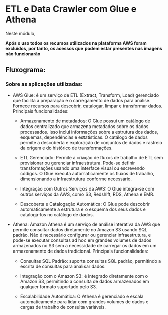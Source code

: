 # ETL e Data Crawler com Glue e Athena<br>

Neste módulo, 

**Após o uso todos os recursos utilizados na plataforma AWS foram excluídos, por tanto, os acessos que podem estar presentes nas imagens não funcionarão**<br>
## Fluxograma:


### Sobre as aplicações utilizadas: 
* AWS Glue: é um serviço de ETL (Extract, Transform, Load) gerenciado que facilita a preparação e o carregamento de dados para análise. 
Fornece recursos para descobrir, catalogar, limpar e transformar dados.
Principais funcionalidades: 

    * Armazenamento de metadados: O Glue possui um catálogo de dados centralizado que armazena metadados sobre os dados processados. 
Isso inclui informações sobre a estrutura dos dados, esquemas, dependências e estatísticas. O catálogo de dados permite a descoberta e exploração de 
conjuntos de dados e rastreio da origem e do histórico de transformações.

    * ETL Gerenciado: Permite a criação de fluxos de trabalho de ETL sem provisionar ou gerenciar infraestrutura. 
Pode-se definir transformações usando uma interface visual ou escrevendo códigos. O Glue executa automaticamente os fluxos de trabalho, 
dimensionando a infraestrutura conforme necessário.

    * Integração com Outros Serviços da AWS: O Glue integra-se com outros serviços da AWS, como S3, Redshift, RDS, Athena e EMR. 

    * Descoberta e Catalogação Automática: O Glue pode descobrir automaticamente a estrutura e o esquema dos seus dados e catalogá-los no catálogo de dados.

* Athena: Amazon Athena é um serviço de análise interativa da AWS que permite consultar dados diretamente no Amazon S3 usando SQL padrão. Não é necessário
configurar ou gerenciar infraestrutura, e pode-se executar consultas ad hoc em grandes volumes de dados armazenados no S3 sem a necessidade de carregar os dados
em um armazenamento de dados tradicional. Principais funcionalidades:

  * Consultas SQL Padrão: suporta consultas SQL padrão, permitindo a escrita de consultas para analisar dados. 

  *  Integração com o Amazon S3: é integrado diretamente com o Amazon S3, permitindo a consulta de dados armazenados em qualquer formato suportado pelo S3.

  * Escalabilidade Automática: O Athena é gerenciado e escala automaticamente para lidar com grandes volumes de dados e cargas de trabalho de 
consulta variáveis.



